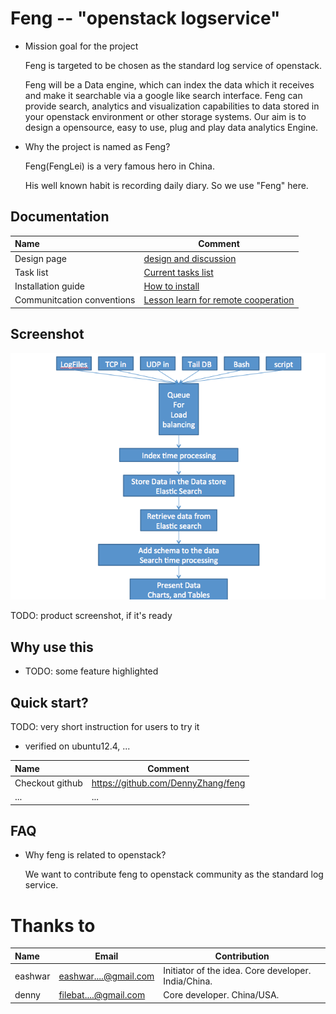 Feng -- "openstack logservice"
=========
- Mission goal for the project 

   Feng is targeted to be chosen as the standard log service of openstack. 

   Feng will be a Data engine, which can index the data which it receives and make it searchable via a google like search interface. Feng can provide search, analytics and visualization capabilities to data stored in your openstack environment or other storage systems. Our aim is to design a opensource, easy to use, plug and play data analytics Engine.

- Why the project is named as Feng? 

   Feng(FengLei) is a very famous hero in China. 

   His well known habit is recording daily diary. So we use "Feng" here.

## Documentation
| Name | Comment |
|:-----------------|----|
| Design page | [design and discussion](Design.md)|
| Task list | [Current tasks list](TODO.md)|
| Installation guide | [How to install](INSTALL.md)|
| Communitcation conventions | [Lesson learn for remote cooperation](REMOTE_WORK.md)|

## Screenshot
![](./images/design1.png)

TODO: product screenshot, if it's ready

## Why use this
- TODO: some feature highlighted

## Quick start?
TODO: very short instruction for users to try it

- verified on ubuntu12.4, ...

| Name | Comment |
|:-----------------|----|
| Checkout github | https://github.com/DennyZhang/feng |
|... | ...|

## FAQ
- Why feng is related to openstack?

   We want to contribute feng to openstack community as the standard log service.

# Thanks to

| Name | Email | Contribution |
|:--------|---------------|------------------|
|eashwar | eashwar....@gmail.com | Initiator of the idea. Core developer. India/China. |
|denny | filebat....@gmail.com | Core developer. China/USA.  |
